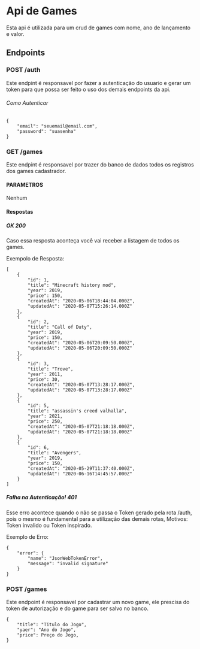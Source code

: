 # Api de Games

Esta api é utilizada para um crud de games com nome, ano de lançamento e valor.

## Endpoints

### POST /auth
Este endpint é responsavel por fazer a autenticação do usuario e gerar um token para que possa ser feito o uso dos demais endpoints da api.
###### Como Autenticar
```
{
    "email": "seuemail@email.com",
    "password": "suasenha"
}
```

### GET /games
Este endpint é responsavel por trazer do banco de dados todos os registros dos games cadastrador.
#### PARAMETROS
Nenhum
#### Respostas
##### OK 200
Caso essa resposta aconteça você vai receber a listagem de todos os games.

Exempolo de Resposta:
```
[
    {
        "id": 1,
        "title": "Minecraft history mod",
        "year": 2019,
        "price": 150,
        "createdAt": "2020-05-06T18:44:04.000Z",
        "updatedAt": "2020-05-07T15:26:14.000Z"
    },
    {
        "id": 2,
        "title": "Call of Duty",
        "year": 2019,
        "price": 150,
        "createdAt": "2020-05-06T20:09:50.000Z",
        "updatedAt": "2020-05-06T20:09:50.000Z"
    },
    {
        "id": 3,
        "title": "Trove",
        "year": 2011,
        "price": 30,
        "createdAt": "2020-05-07T13:28:17.000Z",
        "updatedAt": "2020-05-07T13:28:17.000Z"
    },
    {
        "id": 5,
        "title": "assassin's creed valhalla",
        "year": 2021,
        "price": 250,
        "createdAt": "2020-05-07T21:18:18.000Z",
        "updatedAt": "2020-05-07T21:18:18.000Z"
    },
    {
        "id": 6,
        "title": "Avengers",
        "year": 2019,
        "price": 150,
        "createdAt": "2020-05-29T11:37:40.000Z",
        "updatedAt": "2020-06-16T14:45:57.000Z"
    }
]
```
##### Falha na Autenticação! 401
Esse erro acontece quando o não se passa o Token gerado pela rota /auth, pois o mesmo é fundamental para a utilização das demais rotas, Motivos: Token invalido ou Token inspirado.

Exemplo de Erro:
```
{
    "error": {
        "name": "JsonWebTokenError",
        "message": "invalid signature"
    }
}
```

### POST  /games
Este endpoint é responsavel por cadastrar um novo game, ele prescisa do token de autorização e do game para ser salvo no banco.

```
{
    "title": "Titulo do Jogo",
    "yaer": "Ano do Jogo",
    "price": Preço do Jogo,
}

```